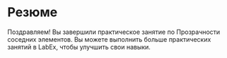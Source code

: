 # Резюме

Поздравляем! Вы завершили практическое занятие по Прозрачности соседних элементов. Вы можете выполнить больше практических занятий в LabEx, чтобы улучшить свои навыки.
